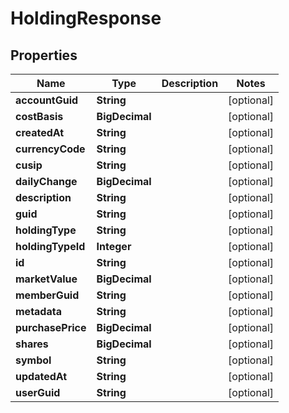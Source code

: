 

# HoldingResponse


## Properties

Name | Type | Description | Notes
------------ | ------------- | ------------- | -------------
**accountGuid** | **String** |  |  [optional]
**costBasis** | **BigDecimal** |  |  [optional]
**createdAt** | **String** |  |  [optional]
**currencyCode** | **String** |  |  [optional]
**cusip** | **String** |  |  [optional]
**dailyChange** | **BigDecimal** |  |  [optional]
**description** | **String** |  |  [optional]
**guid** | **String** |  |  [optional]
**holdingType** | **String** |  |  [optional]
**holdingTypeId** | **Integer** |  |  [optional]
**id** | **String** |  |  [optional]
**marketValue** | **BigDecimal** |  |  [optional]
**memberGuid** | **String** |  |  [optional]
**metadata** | **String** |  |  [optional]
**purchasePrice** | **BigDecimal** |  |  [optional]
**shares** | **BigDecimal** |  |  [optional]
**symbol** | **String** |  |  [optional]
**updatedAt** | **String** |  |  [optional]
**userGuid** | **String** |  |  [optional]



